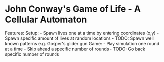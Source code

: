 # John Conway's Game of Life - A Cellular Automaton

Features:
  Setup: 
    - Spawn lives one at a time by entering coordinates (x,y)
    - Spawn specific amount of lives at random locations
    - TODO: Spawn well known patterns e.g. Gosper's glider gun
  Game:
    - Play simulation one round at a time
    - Skip ahead a specific number of rounds
    - TODO: Go back specific number of rounds
